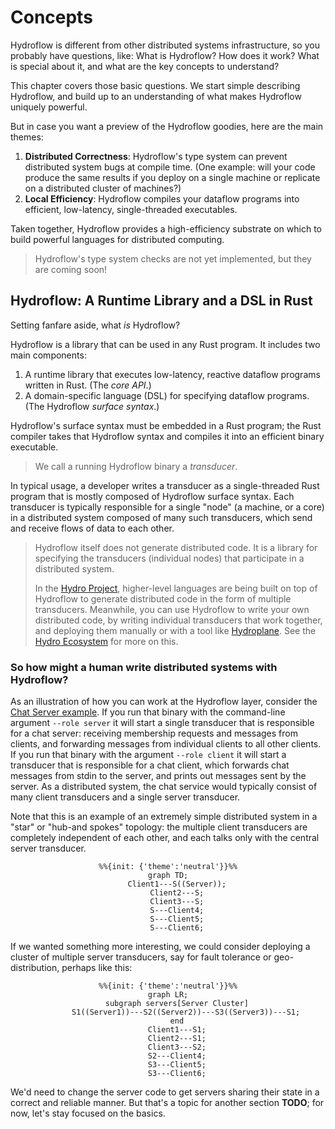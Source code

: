 # Concepts
Hydroflow is different from other distributed systems infrastructure, so you probably have questions, like:
What is Hydroflow? How does it work? What is special about it, and what are the key concepts to understand?

This chapter covers those basic questions. We start simple describing Hydroflow, and build up to an understanding of 
what makes Hydroflow uniquely powerful.

But in case you want a preview of the Hydroflow goodies, here are the main themes:
1. **Distributed Correctness**: Hydroflow's type system can prevent distributed system bugs at compile time. (One example: will your code
produce the same results if you deploy on a single machine or replicate on a distributed cluster of machines?)  
2. **Local Efficiency**: Hydroflow compiles your dataflow programs into efficient, low-latency, single-threaded executables.

Taken together, Hydroflow provides a high-efficiency substrate on which to build powerful languages for distributed computing.

> Hydroflow's type system checks are not yet implemented, but they are coming soon!

## Hydroflow: A Runtime Library and a DSL in Rust
Setting fanfare aside, what *is* Hydroflow?

Hydroflow is a library that can be used in any Rust program. It includes two main components:

1. A runtime library that executes low-latency, reactive dataflow programs written in Rust. (The *core API*.)
2. A domain-specific language (DSL) for specifying dataflow programs. (The Hydroflow *surface syntax*.) 

Hydroflow's surface syntax must be embedded in a Rust program; the Rust compiler takes that Hydroflow syntax and 
compiles it into an efficient binary executable. 

> We call a running Hydroflow binary a *transducer*.

In typical usage, a developer writes a transducer as a single-threaded Rust program that is mostly composed of 
Hydroflow surface syntax. Each transducer is typically responsible for a single 
"node" (a machine, or a core) in a distributed system composed of many such transducers,
which send and receive flows of data to each other.

> Hydroflow itself does not generate distributed code. It is a library for specifying the transducers (individual nodes) that 
> participate in a distributed system. 
>
> In the [Hydro Project](https://hydro.run), higher-level languages are being built on top of Hydroflow to generate 
> distributed code in the form of multiple transducers. 
> Meanwhile, you can use Hydroflow to write your own distributed code, by writing individual transducers that work together, 
> and deploying them manually or with a tool like [Hydroplane](https://github.com/hydro-project/hydroplane). See the [Hydro Ecosystem](../ecosystem) for more on this.

### So how might a human write distributed systems with Hydroflow?
As an illustration of how you can work at the Hydroflow layer, consider the 
[Chat Server example](https://github.com/hydro-project/hydroflow-template). If you run that binary
with the command-line argument `--role server` it will start a single transducer that is responsible for a chat server: receiving
membership requests and messages from clients, and forwarding messages from individual clients to all other clients.
If you run that binary with the argument `--role client` it will start a transducer that is responsible for a chat client, which 
forwards chat messages from stdin to the server, and prints out messages sent by the server. As a distributed system, the chat 
service would typically consist of many client transducers and a single server transducer.

Note that this is an example of an extremely simple distributed system in a "star" or "hub-and spokes" topology: the multiple client transducers are completely independent of each other, and each talks only with the central server transducer. 

<div align="center">

```mermaid
%%{init: {'theme':'neutral'}}%%
graph TD;
    Client1---S((Server));
    Client2---S;
    Client3---S;
    S---Client4;
    S---Client5;
    S---Client6;
```
</div>

 If we wanted something more interesting, we could consider deploying a cluster of multiple server transducers, say for fault tolerance or geo-distribution, perhaps like this: 
 
 <div align="center">

```mermaid
%%{init: {'theme':'neutral'}}%%
graph LR;
    subgraph servers[Server Cluster]
        S1((Server1))---S2((Server2))---S3((Server3))---S1;
    end
    Client1---S1;
    Client2---S1;
    Client3---S2;
    S2---Client4;
    S3---Client5;
    S3---Client6;
```
</div>

 We'd need to change the server code to get servers sharing their state in a correct and reliable manner. But that's a topic for another section **TODO**; for now, let's stay focused on the basics. 


